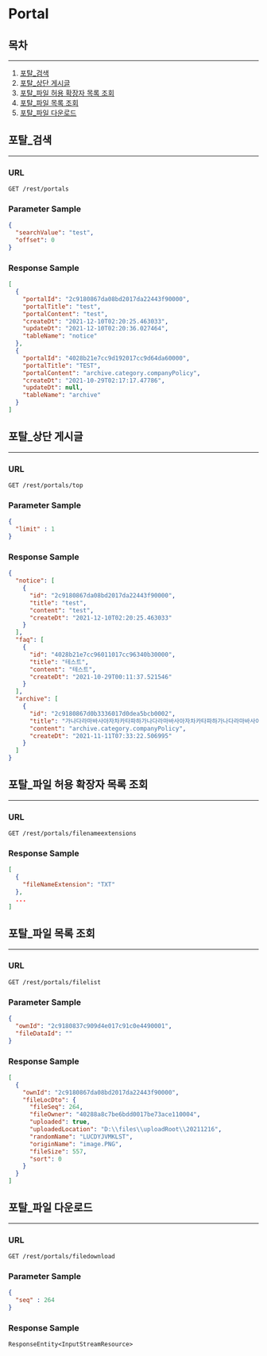 # Portal


## 목차

---

1. [포탈_검색](#포탈-검색)
2. [포탈_상단 게시글](#포탈-상단-게시글)
3. [포탈_파일 허용 확장자 목록 조회](#포탈-파일-허용-확장자-목록-조회)
4. [포탈_파일 목록 조회](#포탈-파일-목록-조회)
5. [포탈_파일 다운로드](#포탈-파일-다운로드)

## 포탈_검색

---

### URL
```
GET /rest/portals
```

### Parameter Sample

```json
{
  "searchValue": "test",
  "offset": 0
}
```

### Response Sample

```json
[
  {
    "portalId": "2c9180867da08bd2017da22443f90000",
    "portalTitle": "test",
    "portalContent": "test",
    "createDt": "2021-12-10T02:20:25.463033",
    "updateDt": "2021-12-10T02:20:36.027464",
    "tableName": "notice"
  },
  {
    "portalId": "4028b21e7cc9d192017cc9d64da60000",
    "portalTitle": "TEST",
    "portalContent": "archive.category.companyPolicy",
    "createDt": "2021-10-29T02:17:17.47786",
    "updateDt": null,
    "tableName": "archive"
  }
]
```

## 포탈_상단 게시글

---

### URL
```
GET /rest/portals/top
```

### Parameter Sample

```json
{
  "limit" : 1
}
```

### Response Sample

```json
{
  "notice": [
    {
      "id": "2c9180867da08bd2017da22443f90000",
      "title": "test",
      "content": "test",
      "createDt": "2021-12-10T02:20:25.463033"
    }
  ],
  "faq": [
    {
      "id": "4028b21e7cc96011017cc96340b30000",
      "title": "테스트",
      "content": "테스트",
      "createDt": "2021-10-29T00:11:37.521546"
    }
  ],
  "archive": [
    {
      "id": "2c9180867d0b3336017d0dea5bcb0002",
      "title": "가나다라마바사아자차카타파하가나다라마바사아자차카타파하가나다라마바사아자차카타파하가나다라마바사아자차카타파하가나다라마바사아자차카타파하가나다라마바사아자차카타파하가나다라마바사아자차카타파하가나",
      "content": "archive.category.companyPolicy",
      "createDt": "2021-11-11T07:33:22.506995"
    }
  ]
}
```

## 포탈_파일 허용 확장자 목록 조회

---

### URL
```
GET /rest/portals/filenameextensions
```

### Response Sample

```json
[
  {
    "fileNameExtension": "TXT"
  },
  ...
]
```

## 포탈_파일 목록 조회

---

### URL
```
GET /rest/portals/filelist
```

### Parameter Sample

```json
{
  "ownId": "2c9180837c909d4e017c91c0e4490001",
  "fileDataId": ""
}
```

### Response Sample

```json
[
  {
    "ownId": "2c9180867da08bd2017da22443f90000",
    "fileLocDto": {
      "fileSeq": 264,
      "fileOwner": "40288a8c7be6bdd0017be73ace110004",
      "uploaded": true,
      "uploadedLocation": "D:\\files\\uploadRoot\\20211216",
      "randomName": "LUCDYJVMKLST",
      "originName": "image.PNG",
      "fileSize": 557,
      "sort": 0
    }
  }
]
```

## 포탈_파일 다운로드

---

### URL
```
GET /rest/portals/filedownload
```

### Parameter Sample

```json
{
  "seq" : 264
}
```

### Response Sample

```
ResponseEntity<InputStreamResource>
```
